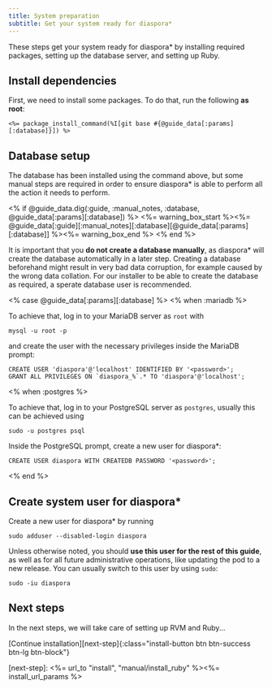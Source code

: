 ```yaml
---
title: System preparation
subtitle: Get your system ready for diaspora*
---
```


These steps get your system ready for diaspora\* by installing required packages, setting up the database server, and setting up Ruby.

## Install dependencies

First, we need to install some packages. To do that, run the following **as root**:

~~~
<%= package_install_command(%I[git base #{@guide_data[:params][:database]}]) %>
~~~

## Database setup

The database has been installed using the command above, but some manual steps are required in order to ensure diaspora\* is able to perform all the action it needs to perform.

<% if @guide_data.dig(:guide, :manual_notes, :database, @guide_data[:params][:database]) %>
<%= warning_box_start %><%= @guide_data[:guide][:manual_notes][:database][@guide_data[:params][:database]] %><%= warning_box_end %>
<% end %>

It is important that you **do not create a database manually**, as diaspora\* will create the database automatically in a later step. Creating a database beforehand might result in very bad data corruption, for example caused by the wrong data collation. For our installer to be able to create the database as required, a sperate database user is recommended.

<% case @guide_data[:params][:database] %>
<% when :mariadb %>

To achieve that, log in to your MariaDB server as `root` with

~~~
mysql -u root -p
~~~

and create the user with the necessary privileges inside the MariaDB prompt:

~~~
CREATE USER 'diaspora'@'localhost' IDENTIFIED BY '<password>';
GRANT ALL PRIVILEGES ON `diaspora_%`.* TO 'diaspora'@'localhost';
~~~

<% when :postgres %>

To achieve that, log in to your PostgreSQL server as `postgres`, usually this can be achieved using

~~~
sudo -u postgres psql
~~~

Inside the PostgreSQL prompt, create a new user for diaspora\*:

~~~
CREATE USER diaspora WITH CREATEDB PASSWORD '<password>';
~~~

<% end %>

## Create system user for diaspora\*

Create a new user for diaspora\* by running

~~~
sudo adduser --disabled-login diaspora
~~~

Unless otherwise noted, you should **use this user for the rest of this guide**, as well as for all future administrative operations, like updating the pod to a new release. You can usually switch to this user by using `sudo`:

~~~
sudo -iu diaspora
~~~

## Next steps

In the next steps, we will take care of setting up RVM and Ruby...

[Continue installation][next-step]{:class="install-button btn btn-success btn-lg btn-block"}

[next-step]: <%= url_to "install", "manual/install_ruby" %><%= install_url_params %>
